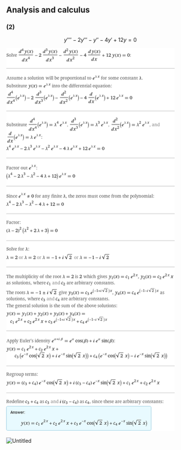 # 

## Analysis and calculus

### (2)

$$
y'''' - 2y''' -y''-4y'+12y=0
$$

![Untitled](./img/1.png)

![Untitled](./img/2.png)
